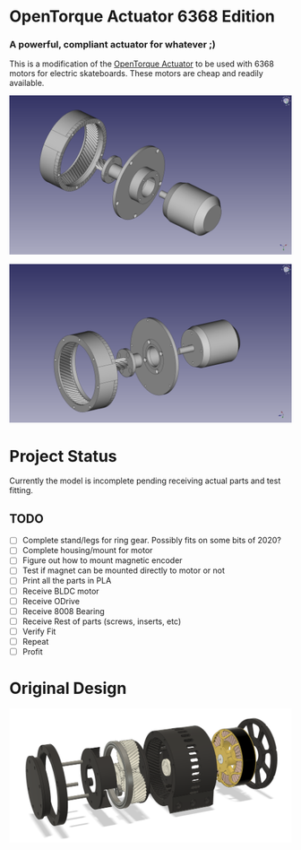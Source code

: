 # OpenTorque Actuator 6368 Edition
### A powerful, compliant actuator for whatever ;)

This is a modification of the [OpenTorque Actuator](https://github.com/G-Levine/OpenTorque-Actuator) to be used with 6368 motors for electric skateboards. These motors are cheap and readily available.

![Exploded 6368 1](images/6368-explode-1.png)

![Exploded 6368 2](images/6368-explode-2.png)

# Project Status

Currently the model is incomplete pending receiving actual parts and test fitting.

## TODO

- [ ] Complete stand/legs for ring gear. Possibly fits on some bits of 2020?
- [ ] Complete housing/mount for motor
- [ ] Figure out how to mount magnetic encoder
- [ ] Test if magnet can be mounted directly to motor or not
- [ ] Print all the parts in PLA
- [ ] Receive BLDC motor
- [ ] Receive ODrive
- [ ] Receive 8008 Bearing
- [ ] Receive Rest of parts (screws, inserts, etc)
- [ ] Verify Fit
- [ ] Repeat
- [ ] Profit

# Original Design

![Exploded view](https://github.com/G-Levine/OpenTorque-Actuator/blob/master/images/exploded_view.png)
